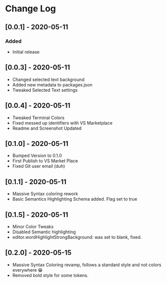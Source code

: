 # Change Log

## [0.0.1] - 2020-05-11

### Added

-   Initial release

## [0.0.3] - 2020-05-11

-   Changed selected text background
-   Added new metadata to packages.json
-   Tweaked Selected Text settings

## [0.0.4] - 2020-05-11

-   Tweaked Terminal Colors
-   Fixed messed up identifiers with VS Marketplace
-   Readme and Screenshot Updated

## [0.1.0] - 2020-05-11

-   Bumped Version to 0.1.0
-   First Publish to VS Market Place
-   Fixed Git user email (duh)

## [0.1.1] - 2020-05-11

-   Massive Syntax coloring rework
-   Basic Semantics Highlighting Schema added. Flag set to true

## [0.1.5] - 2020-05-11

-   Minor Color Tweaks
-   Disabled Semantic highlighting
-   editor.wordHighlightStrongBackground: was set to blank, fixed.

## [0.2.0] - 2020-05-15

-   Massive Syntax Coloring revamp, follows a standard style and not colors everywhere 😁
-   Removed bold style for some tokens.
